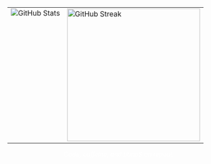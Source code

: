 <table>
  <tr style="border: none">
    <td valign="top" style="border: none">
      <img src="https://github-readme-stats.vercel.app/api?username=8bitDevStudios&show_icons=true&theme=github_dark&hide_border=true" alt="GitHub Stats" />
    </td>
    <td valign="top" style="border: none">
      <img src="https://github-readme-streak-stats.herokuapp.com?user=8bitDevStudios&theme=dark&hide_border=true" width="300" alt="GitHub Streak" />
    </td>
  </tr>
</table>

<p align="center" style="color: #fff; font-style: italic; margin-top: 8px;">
  Code, caffeine, and bbno$ on repeat.
</p>
